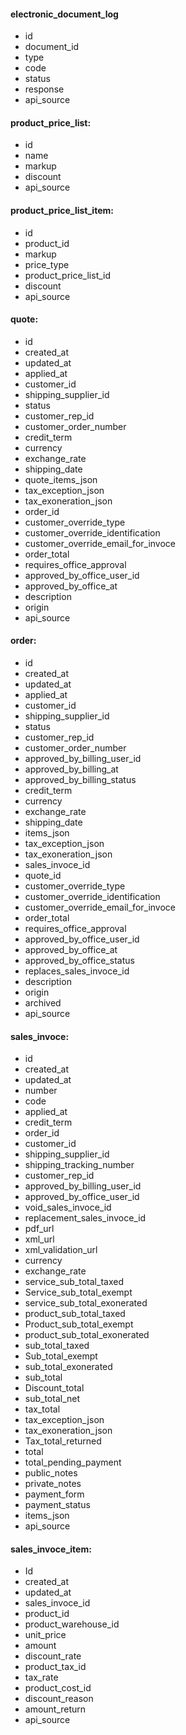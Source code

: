 #### electronic_document_log

* id
* document_id
* type
* code
* status
* response
* api_source

#### product_price_list:

* id
* name
* markup
* discount
* api_source

#### product_price_list_item:

* id
* product_id
* markup
* price_type
* product_price_list_id
* discount
* api_source

#### quote:

* id
* created_at
* updated_at
* applied_at
* customer_id
* shipping_supplier_id
* status
* customer_rep_id
* customer_order_number
* credit_term
* currency
* exchange_rate
* shipping_date
* quote_items_json
* tax_exception_json
* tax_exoneration_json
* order_id
* customer_override_type
* customer_override_identification
* customer_override_email_for_invoce
* order_total
* requires_office_approval
* approved_by_office_user_id
* approved_by_office_at
* description
* origin
* api_source

#### order:

* id
* created_at
* updated_at
* applied_at
* customer_id
* shipping_supplier_id
* status
* customer_rep_id
* customer_order_number
* approved_by_billing_user_id
* approved_by_billing_at
* approved_by_billing_status
* credit_term
* currency
* exchange_rate
* shipping_date
* items_json
* tax_exception_json
* tax_exoneration_json
* sales_invoce_id
* quote_id
* customer_override_type
* customer_override_identification
* customer_override_email_for_invoce
* order_total
* requires_office_approval
* approved_by_office_user_id
* approved_by_office_at
* approved_by_office_status
* replaces_sales_invoce_id
* description
* origin
* archived
* api_source

#### sales_invoce:

* id
* created_at
* updated_at
* number
* code
* applied_at
* credit_term
* order_id
* customer_id
* shipping_supplier_id
* shipping_tracking_number
* customer_rep_id
* approved_by_billing_user_id
* approved_by_office_user_id
* void_sales_invoce_id
* replacement_sales_invoce_id
* pdf_url
* xml_url
* xml_validation_url
* currency
* exchange_rate
* service_sub_total_taxed
* Service_sub_total_exempt
* service_sub_total_exonerated
* product_sub_total_taxed
* Product_sub_total_exempt
* product_sub_total_exonerated
* sub_total_taxed
* Sub_total_exempt
* sub_total_exonerated
* sub_total
* Discount_total
* sub_total_net
* tax_total
* tax_exception_json
* tax_exoneration_json
* Tax_total_returned
* total
* total_pending_payment
* public_notes
* private_notes
* payment_form
* payment_status
* items_json
* api_source

#### sales_invoce_item:

* Id
* created_at
* updated_at
* sales_invoce_id
* product_id
* product_warehouse_id
* unit_price
* amount
* discount_rate
* product_tax_id
* tax_rate
* product_cost_id
* discount_reason
* amount_return
* api_source